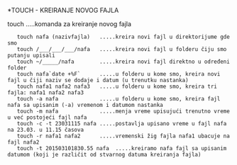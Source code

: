 *TOUCH - KREIRANJE NOVOG FAJLA

touch                       .....komanda za kreiranje novog fajla

       touch nafa (nazivfajla)   .....kreira novi fajl u direktorijume gde smo
       touch /___/___/___/nafa   .....kreira novi fajl u folderu čiju smo putanju upisali
       touch ~/_____/nafa        .....kreira novi fajl direktno u određeni folder
       touch nafa`date +%F`      .....u folderu u kome smo, kreira novi fajl u čiji naziv se dodaje i datum (u trenutku nastanka)  
       touch nafa1 nafa2 nafa3   .....u folderu u kome smo, kreira tri fajla: nafa1 nafa2 nafa3
       touch -a nafa             .....u folderu u kome smo, kreira fajl nafa sa upisanim (-a) vremenom i datumom nastanka
       touch -m nafa             .....menja vreme upisujući trenutno vreme u već postojeći fajl nafa
       touch -c -t 23031115 nafa .....postavlja upisano vreme u fajl nafa na 23.03. u 11.15 časova
       touch -r nafa1 nafa2      .....vremenski žig fajla nafa1 ubacuje na fajl nafa2
       touch -t 201503101830.55 nafa  .....kreiramo nafa fajl sa upisanim datumom (koji je različit od stvarnog datuma kreiranja fajla)
       